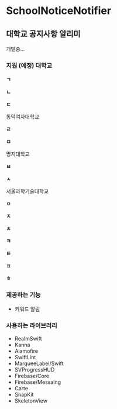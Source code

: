 # SchoolNoticeNotifier

## 대학교 공지사항 알리미

개발중...

### 지원 (예정) 대학교

**ㄱ**

**ㄴ**

**ㄷ**

동덕여자대학교

**ㄹ**

**ㅁ**

명지대학교

**ㅂ**

**ㅅ**

서울과학기술대학교

**ㅇ**

**ㅈ**

**ㅊ**

**ㅋ**

**ㅌ**

**ㅍ**

**ㅎ**

### 제공하는 기능

- 키워드 알림

### 사용하는 라이브러리

- RealmSwift
- Kanna
- Alamofire
- SwiftLint
- MarqueeLabel/Swift
- SVProgressHUD
- Firebase/Core
- Firebase/Messaing
- Carte
- SnapKit
- SkeletonView

